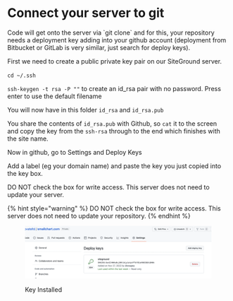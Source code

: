 # Connect your server to git

Code will get onto the server via \`git clone\` and for this, your repository needs a deployment key adding into your github account (deployment from Bitbucket or GitLab is very similar, just search for deploy keys).

First we need to create a public private key pair on our SiteGround server.

`cd ~/.ssh`

`ssh-keygen -t rsa -P ""` to create an id\_rsa pair with no password. Press enter to use the default filename

You will now have in this folder `id_rsa` and `id_rsa.pub`

You share the contents of `id_rsa.pub` with Github, so `cat` it to the screen and copy the key from the `ssh-rsa` through to the end which finishes with the site name.

Now in github, go to Settings and Deploy Keys

Add a label (eg your domain name) and paste the key you just copied into the key box.

DO NOT check the box for write access.  This server does not need to update your server.

{% hint style="warning" %}
DO NOT check the box for write access.  This server does not need to update your repository.
{% endhint %}

<figure><img src="../.gitbook/assets/Screenshot 2022-11-28 at 18.53.17.png" alt=""><figcaption><p>Key Installed</p></figcaption></figure>

